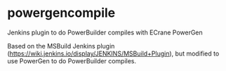 # powergencompile
Jenkins plugin to do PowerBuilder compiles with ECrane PowerGen

Based on the MSBuild Jenkins plugin (https://wiki.jenkins.io/display/JENKINS/MSBuild+Plugin), but modified to use PowerGen to do PowerBuilder compiles.
